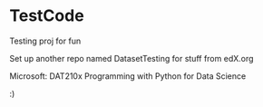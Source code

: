 # TestCode
Testing proj for fun

Set up another repo named DatasetTesting
for stuff from edX.org

Microsoft: DAT210x 
Programming with Python for Data Science

:)
